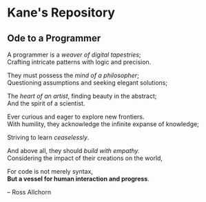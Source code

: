 # Kane's Repository

## Ode to a Programmer ##

A programmer is a *weaver of digital tapestries*;<br>
Crafting intricate patterns with logic and precision. 

They must possess the *mind of a philosopher*;<br>
Questioning assumptions and seeking elegant solutions; 

The *heart of an artist*, finding beauty in the abstract; <br>
And the spirit of a scientist. 

Ever curious and eager to explore new frontiers. <br>
With humility, they acknowledge the infinite expanse of knowledge;

Striving to learn *ceaselessly*. 

And above all, they should *build with empathy.*<br>
Considering the impact of their creations on the world, 


For code is not merely syntax, <br>
**But a vessel for human interaction and progress**.

– Ross Allchorn

